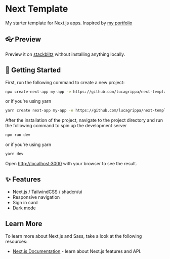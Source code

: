 # Next Template

My starter template for Next.js apps. Inspired by [my portfolio](https://lucagrippa.io)

## 👓 Preview

Preview it on [stackblitz](https://stackblitz.com/github/lucagrippa/next-template) without installing anything locally.

## 🚀 Getting Started

First, run the following command to create a new project:

```bash
npx create-next-app my-app -e https://github.com/lucagrippa/next-template
```

or if you're using yarn

```bash
yarn create next-app my-app -e https://github.com/lucagrippa/next-template
```

After the installation of the project, navigate to the project directory and run the following command to spin up the development server

```bash
npm run dev
```

or if you're using yarn

```bash
yarn dev
```

Open [http://localhost:3000](http://localhost:3000) with your browser to see the result.

## ✨ Features

- Next.js / TailwindCSS / shadcn/ui
- Responsive navigation
- Sign in card
- Dark mode


## Learn More

To learn more about Next.js and Sass, take a look at the following resources:

- [Next.js Documentation](https://nextjs.org/docs) - learn about Next.js features and API.